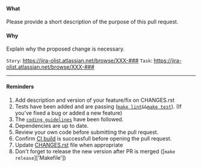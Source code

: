 #### What
Please provide a short description of the purpose of this pull request.

#### Why
Explain why the proposed change is necessary.

`Story`: https://jira-olist.atlassian.net/browse/XXX-###
`Task`: https://jira-olist.atlassian.net/browse/XXX-###

---

#### Reminders
1. Add description and version of your feature/fix on CHANGES.rst
2. Tests have been added and are passing ([`make lint`][Makefile]`&&`[`make test`][Makefile]). (If you've fixed a bug or added a new feature)
3. The [`coding guidelines`] have been followed.
4. Dependencies are up to date.
5. Review your own code before submitting the pull request.
6. Confirm [CI build] is successfull before opening the pull request.
7. Update [CHANGES.rst] file when appropriate
8. Don't forget to release the new version after PR is merged ([`make release`]['Makefile'])

[CI build]: https://circleci.com/gh/olist/aws-sns-utils
[Makefile]: https://github.com/olist/aws-sns-utils/blob/master/Makefile
[`coding guidelines`]: https://jira-olist.atlassian.net/wiki/spaces/OP/pages/52461580/0008+-+Diretrizes+de+Estilo+de+C+digo+Python
[CHANGES.rst]: https://github.com/olist/aws-sns-utils/blob/master/CHANGES.rst
